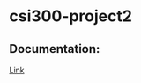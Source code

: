 # csi300-project2

## Documentation:
[Link](https://csi300-project2.readthedocs.io/en/latest/index.html)
